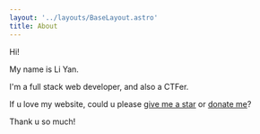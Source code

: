 ```yaml
---
layout: '../layouts/BaseLayout.astro'
title: About
---
```

Hi!

My name is Li Yan.

I'm a full stack web developer, and also a CTFer.

If u love my website, could u please <a href="//github.com/liyanqwq/liyan.moe" target="_blank" rel="noopener noreferrer" class="underline-offset-4 underline decoration-dotted hover:decoration-white decoration-gray-600">give me a star</a> or <a href="/donate" class="underline-offset-4 underline decoration-dotted hover:decoration-white decoration-gray-600">donate me</a>?

Thank u so much!